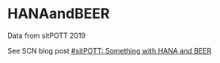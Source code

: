 # HANAandBEER
Data from sitPOTT 2019

See SCN blog post [#sitPOTT: Something with HANA and BEER](https://blogs.sap.com/2019/06/05/sitpott-something-with-hana-and-beer/)
